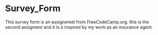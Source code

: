 # Survey_Form
This survey form is an assignemet from FreeCodeCamp.org. this is the second assigment and it is a inspired by my work as an insurance agent. 
